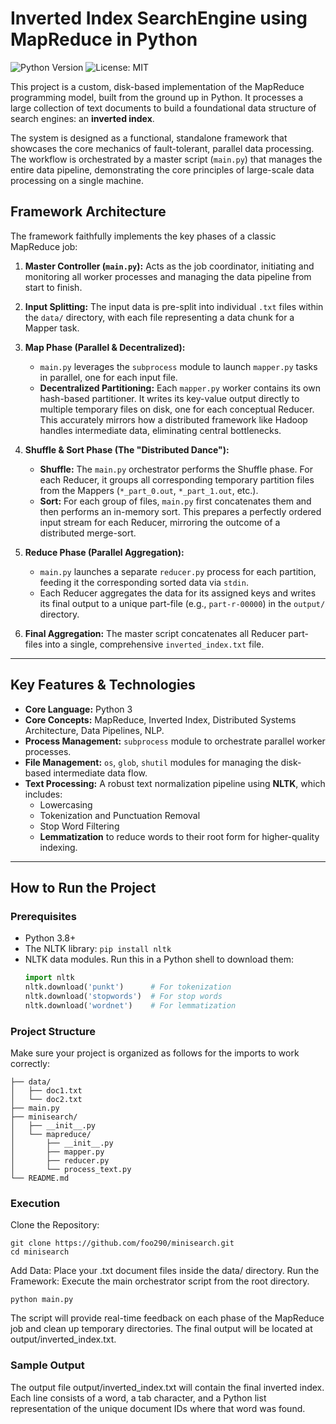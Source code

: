 # Inverted Index SearchEngine using MapReduce in Python

![Python Version](https://img.shields.io/badge/python-3.8+-blue.svg)
![License: MIT](https://img.shields.io/badge/License-MIT-yellow.svg)

This project is a custom, disk-based implementation of the MapReduce programming model, built from the ground up in Python. It processes a large collection of text documents to build a foundational data structure of search engines: an **inverted index**.

The system is designed as a functional, standalone framework that showcases the core mechanics of fault-tolerant, parallel data processing. The workflow is orchestrated by a master script (`main.py`) that manages the entire data pipeline, demonstrating the core principles of large-scale data processing on a single machine.

## Framework Architecture

The framework faithfully implements the key phases of a classic MapReduce job:

1.  **Master Controller (`main.py`):** Acts as the job coordinator, initiating and monitoring all worker processes and managing the data pipeline from start to finish.

2.  **Input Splitting:** The input data is pre-split into individual `.txt` files within the `data/` directory, with each file representing a data chunk for a Mapper task.

3.  **Map Phase (Parallel & Decentralized):**
    *   `main.py` leverages the `subprocess` module to launch `mapper.py` tasks in parallel, one for each input file.
    *   **Decentralized Partitioning:** Each `mapper.py` worker contains its own hash-based partitioner. It writes its key-value output directly to multiple temporary files on disk, one for each conceptual Reducer. This accurately mirrors how a distributed framework like Hadoop handles intermediate data, eliminating central bottlenecks.

4.  **Shuffle & Sort Phase (The "Distributed Dance"):**
    *   **Shuffle:** The `main.py` orchestrator performs the Shuffle phase. For each Reducer, it groups all corresponding temporary partition files from the Mappers (`*_part_0.out`, `*_part_1.out`, etc.).
    *   **Sort:** For each group of files, `main.py` first concatenates them and then performs an in-memory sort. This prepares a perfectly ordered input stream for each Reducer, mirroring the outcome of a distributed merge-sort.

5.  **Reduce Phase (Parallel Aggregation):**
    *   `main.py` launches a separate `reducer.py` process for each partition, feeding it the corresponding sorted data via `stdin`.
    *   Each Reducer aggregates the data for its assigned keys and writes its final output to a unique part-file (e.g., `part-r-00000`) in the `output/` directory.

6.  **Final Aggregation:** The master script concatenates all Reducer part-files into a single, comprehensive `inverted_index.txt` file.

---

## Key Features & Technologies

*   **Core Language:** Python 3
*   **Core Concepts:** MapReduce, Inverted Index, Distributed Systems Architecture, Data Pipelines, NLP.
*   **Process Management:** `subprocess` module to orchestrate parallel worker processes.
*   **File Management:** `os`, `glob`, `shutil` modules for managing the disk-based intermediate data flow.
*   **Text Processing:** A robust text normalization pipeline using **NLTK**, which includes:
    *   Lowercasing
    *   Tokenization and Punctuation Removal
    *   Stop Word Filtering
    *   **Lemmatization** to reduce words to their root form for higher-quality indexing.

---

## How to Run the Project

### Prerequisites

*   Python 3.8+
*   The NLTK library: `pip install nltk`
*   NLTK data modules. Run this in a Python shell to download them:
    ```python
    import nltk
    nltk.download('punkt')      # For tokenization
    nltk.download('stopwords')  # For stop words
    nltk.download('wordnet')    # For lemmatization
    ```

### Project Structure

Make sure your project is organized as follows for the imports to work correctly:

```.
├── data/
│   ├── doc1.txt
│   └── doc2.txt
├── main.py
├── minisearch/
│   ├── __init__.py
│   └── mapreduce/
│       ├── __init__.py
│       ├── mapper.py
│       ├── reducer.py
│       └── process_text.py
└── README.md
```
### Execution
Clone the Repository:
```
git clone https://github.com/foo290/minisearch.git
cd minisearch
```

Add Data: Place your .txt document files inside the data/ directory.
Run the Framework: Execute the main orchestrator script from the root directory.

```
python main.py
```

The script will provide real-time feedback on each phase of the MapReduce job and clean up temporary directories. The final output will be located at output/inverted_index.txt.

### Sample Output
The output file output/inverted_index.txt will contain the final inverted index. Each line consists of a word, a tab character, and a Python list representation of the unique document IDs where that word was found.